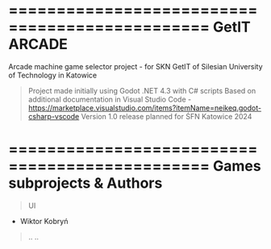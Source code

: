 ===============================================
                GetIT ARCADE
===============================================
Arcade machine game selector project - for SKN GetIT of Silesian University of Technology in Katowice

> Project made initially using Godot .NET 4.3 with C# scripts
> Based on additional documentation in Visual Studio Code - https://marketplace.visualstudio.com/items?itemName=neikeq.godot-csharp-vscode
> Version 1.0 release planned for ŚFN Katowice 2024

===============================================
          Games subprojects & Authors
===============================================

> UI
  - Wiktor Kobryń
> ..
> ..
